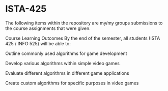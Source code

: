 # ISTA-425

The following items within the repository are my/my groups submissions to the course assignments that were given.

Course Learning Outcomes 
By the end of the semester, all students (ISTA 425 / INFO 525) will be able to:

Outline commonly used algorithms for game development

Develop various algorithms within simple video games

Evaluate different algorithms in different game applications

Create custom algorithms for specific purposes in video games


